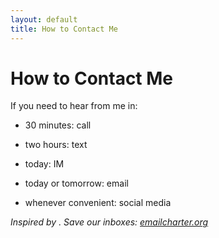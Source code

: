 ```yaml
---
layout: default
title: How to Contact Me
---
```


# How to Contact Me

If you need to hear from me in:

- 30 minutes: call

- two hours: text

- today: IM

- today or tomorrow: email

- whenever convenient: social media

*Inspired by [](gettingtoi.ch).*
*Save our inboxes: [emailcharter.org](http://emailcharter.org)*

